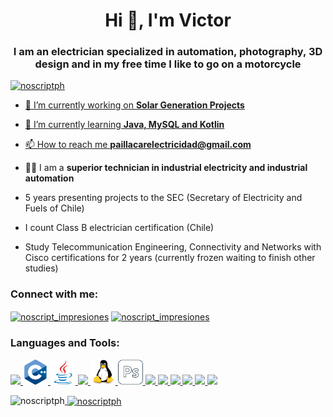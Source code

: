 <h1 align="center">Hi 👋, I'm Victor</h1>
<h3 align="center">I am an electrician specialized in automation, photography, 3D design and in my free time I like to go on a motorcycle</h3>

<p align="left"> <a href="#"><img src="https://komarev.com/ghpvc/?username=noscriptph&label=Profile%20views&color=0e75b6&style=flat" alt="noscriptph" /> </p>


- 🔭 I’m currently working on **Solar Generation Projects**

- 🌱 I’m currently learning **Java, MySQL and Kotlin**

- 📫 How to reach me **paillacarelectricidad@gmail.com**

- 👨‍🏭 I am a **superior technician in industrial electricity and industrial automation**
  
- 5 years presenting projects to the SEC (Secretary of Electricity and Fuels of Chile)
  
- I count Class B electrician certification (Chile)

- Study Telecommunication Engineering, Connectivity and Networks with Cisco certifications for 2 years (currently frozen waiting to finish other studies)

<h3 align="left">Connect with me:</h3>
<p align="left">
<a href="https://instagram.com/noscript_impresiones" target="blank"><img align="center" src="https://raw.githubusercontent.com/rahuldkjain/github-profile-readme-generator/master/src/images/icons/Social/instagram.svg" alt="noscript_impresiones" height="30" width="40" /></a>
  <a href="https://cults3d.com/es/usuarios/noscript/modelos-3d" target="blank"><img align="center" src="![Logo-Cults_horizontal](https://github.com/noscriptph/noscriptph/assets/103396791/450eefde-3bca-47fe-9f29-7682a3ae6919)" alt="noscript_impresiones" height="30" width="40" /></a>
  
</p>
<h3 align="left">Languages and Tools:</h3>
<p align="left"> 
<a href="#"><img src="https://cdn.worldvectorlogo.com/logos/arduino-1.svg"  height="40"/> 
<a href="#"><img src="https://raw.githubusercontent.com/devicons/devicon/master/icons/cplusplus/cplusplus-original.svg" height="40"/> 
<a href="#"><img src="https://raw.githubusercontent.com/devicons/devicon/master/icons/java/java-original.svg" height="40"/> 
<a href="#"><img src="https://www.vectorlogo.zone/logos/kotlinlang/kotlinlang-icon.svg" height="40"/> 
<a href="#"><img src="https://raw.githubusercontent.com/devicons/devicon/master/icons/linux/linux-original.svg"  height="40"/> 
<a href="#"><img src="https://raw.githubusercontent.com/devicons/devicon/master/icons/photoshop/photoshop-line.svg" height="40"/> 
<a href="#"><img src="https://github.com/noscriptph/noscriptph/assets/103396791/c62b4cb8-9c32-421f-aa51-d3f7084b6c64" height="40"/> 
<a href="#"><img src="https://github.com/noscriptph/noscriptph/assets/103396791/ea7e8ba6-b076-4717-918a-f1b7de17ccb9"  height="40"/> 
<a href="#"><img src="https://github.com/noscriptph/noscriptph/assets/103396791/4bf92b27-b014-4ef5-84e4-f8e4359474db"  height="40"/> 
<a href="#"><img src="https://github.com/noscriptph/noscriptph/assets/103396791/42486d6e-0c7b-41bc-ac38-b10e4657ae86" height="40" /> 
<a href="#"><img src="https://github.com/noscriptph/noscriptph/assets/103396791/2efc493a-eabf-436d-b0f2-608972c8dd06" height="40" /> 
<a href="#"><img src="https://github.com/noscriptph/noscriptph/assets/103396791/7e31450e-4fc9-46b1-8a09-431f9a6488ca" height="40" />
</a> </p>

<p><a href="#"><img align="left" src="https://github-readme-stats.vercel.app/api/top-langs?username=noscriptph&show_icons=true&locale=en&layout=compact" alt="noscriptph" /></p>

<p>&nbsp;<a href="#"><img align="center" src="https://github-readme-stats.vercel.app/api?username=noscriptph&show_icons=true&locale=en" alt="noscriptph" /></p>
